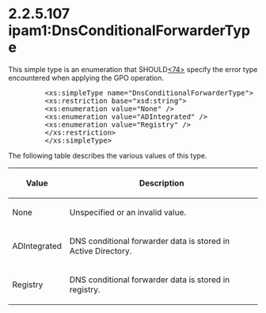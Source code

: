 <html dir="LTR" xmlns:mshelp="http://msdn.microsoft.com/mshelp" xmlns:ddue="http://ddue.schemas.microsoft.com/authoring/2003/5" xmlns:xlink="http://www.w3.org/1999/xlink" xmlns:tool="http://www.microsoft.com/tooltip">
 <body>
 <div id="header">
 <h1 class="heading">2.2.5.107 ipam1:DnsConditionalForwarderType</h1>
 </div>
 <div id="mainSection">
 <div id="mainBody">
 <div id="allHistory" class="saveHistory"></div>
 <div id="sectionSection0" class="section" name="collapseableSection">
 

<p>This simple type is an enumeration that SHOULD<a id="Appendix_A_Target_74"></a><a href="3b257e05-6300-4286-a090-0f9949d290bf.md#Appendix_A_74" aria-label="Product behavior note 74">&lt;74&gt;</a> specify the error type
encountered when applying the GPO operation.</p>

<dl>
<dd>
<div><pre>    &lt;xs:simpleType name=&quot;DnsConditionalForwarderType&quot;&gt;
    &lt;xs:restriction base=&quot;xsd:string&quot;&gt;
    &lt;xs:enumeration value=&quot;None&quot; /&gt;
    &lt;xs:enumeration value=&quot;ADIntegrated&quot; /&gt;
    &lt;xs:enumeration value=&quot;Registry&quot; /&gt;
    &lt;/xs:restriction&gt;
    &lt;/xs:simpleType&gt;
</pre></div>
</dd></dl>

<p>The following table describes the various values of this
type.</p>

<table>
 <thead>
 <tr>
 <th>
 <p>Value</p>
 </th>
 <th>
 <p>Description</p>
 </th>
 </tr>
 </thead>
 <tr>
 <td>
 <p>None</p>
 </td>
 <td>
 <p>Unspecified
 or an invalid value.</p>
 </td>
 </tr>
 <tr>
 <td>
 <p>ADIntegrated</p>
 </td>
 <td>
 <p>DNS
 conditional forwarder data is stored in Active Directory.</p>
 </td>
 </tr>
 <tr>
 <td>
 <p>Registry</p>
 </td>
 <td>
 <p>DNS
 conditional forwarder data is stored in registry.</p>
 </td>
 </tr>
</table>

<p> </p>


 </div>
 </div>
 </div>
 </body>
</html>